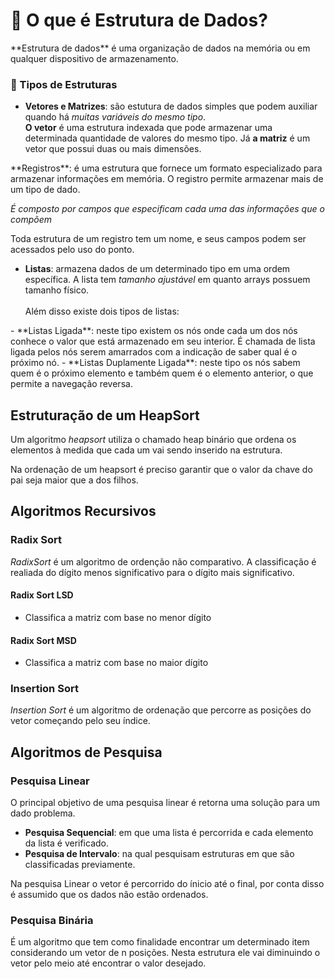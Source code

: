 <h1>🎲  O que é Estrutura de Dados?</h1>
**Estrutura de dados** é uma organização de dados na memória ou em qualquer dispositivo de armazenamento.

### 🧩 Tipos de Estruturas
<ul>
<li><strong>Vetores e Matrizes</strong>: são estutura de dados simples que podem auxiliar quando há <i>muitas variáveis do mesmo tipo</i>.
<br><strong>O vetor</strong> é uma estrutura indexada que pode armazenar uma determinada quantidade de valores do mesmo tipo. Já <strong>a matriz</strong> é um vetor que possui duas ou mais dimensões.
</li>
</ul>
**Registros**: é uma estrutura que fornece um formato especializado para armazenar informações em memória. O registro permite armazenar mais de um tipo de dado.

*É composto por campos que especificam cada uma das informações que o compõem*

Toda estrutura de um registro tem um nome, e seus campos podem ser acessados pelo uso do ponto. 
<ul>
	<li>
			<strong>Listas</strong>: armazena dados de um determinado tipo em uma ordem específica. A lista tem <i>tamanho ajustável</i> em quanto arrays possuem tamanho físico.<br><br>
			Além disso existe dois tipos de listas:
    </li>
</ul>
- **Listas Ligada**: neste tipo existem os nós onde cada um dos nós conhece o valor que está armazenado em seu interior. É chamada de lista ligada pelos nós serem amarrados com a indicação de saber qual é o próximo nó.
- **Listas Duplamente Ligada**: neste tipo os nós sabem quem é o próximo elemento e também quem é o elemento anterior, o que permite a navegação reversa.

## Estruturação de um HeapSort

Um algoritmo *heapsort* utiliza o chamado heap binário que ordena os elementos à medida que cada um vai sendo inserido na estrutura.

Na ordenação de um heapsort é preciso garantir que o valor da chave do pai seja maior que a dos filhos.

## Algoritmos Recursivos

### Radix Sort

*RadixSort* é um algoritmo de ordenção não comparativo. A classificação é realiada do dígito menos significativo para o dígito mais significativo.

#### Radix Sort LSD
- Classifica a matriz com base no menor dígito

#### Radix Sort MSD
- Classifica a matriz com base no maior dígito

### Insertion Sort

*Insertion Sort* é um algoritmo de ordenação que percorre as posições do vetor começando pelo seu índice.


## Algoritmos de Pesquisa 

### Pesquisa Linear

O principal objetivo de uma pesquisa linear é retorna uma solução para um dado problema.

- **Pesquisa Sequencial**: em que uma lista é percorrida e cada elemento da lista é verificado.
- **Pesquisa de Intervalo**:  na qual pesquisam estruturas em que são classificadas previamente.

Na pesquisa Linear o vetor é percorrido do ínicio até o final, por conta disso é assumido que os dados não estão ordenados.


### Pesquisa Binária

É um algoritmo que tem como finalidade encontrar um determinado item considerando um vetor de n posições. Nesta estrutura ele vai diminuindo o vetor pelo meio até encontrar o valor desejado.

